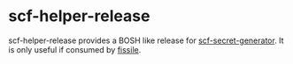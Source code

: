 # scf-helper-release                                                            
                                                                                
scf-helper-release provides a BOSH like release for [scf-secret-generator](https://github.com/SUSE/scf-secret-generator). It is only useful if consumed by [fissile](https://github.com/cloudfoundry-incubator/fissile).
